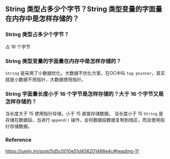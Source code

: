 ## String 类型占多少个字节？String 类型变量的字面量在内存中是怎样存储的？

### String 类型占多少个字节？

占 16 个字节

### String 类型变量的字面量在内存中是怎样存储的？

`String` 是采用了小数据优化，大数据不优化方案，在OC中叫 `tag pointer`，其实就是小数据不用指针，大数据使用指针。

### String 字面量长度小于 16 个字节是怎样存储的？大于 16 个字节又是怎样存储的？

当长度大于 15 使用指针存储，小于 15 直接存储数据。 当长度小于 15 `String` 是存储在数据段，当进行 `append()` 操作，会将数据段数据复制到栈区，而且使用指针存储数据。 



### Reference

https://juejin.im/post/5d5c0010e51d456201486e4c#heading-11
